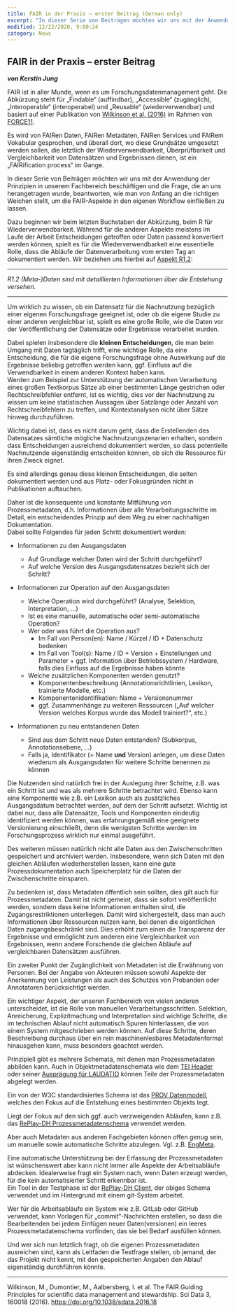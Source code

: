 ```yaml
---
title: FAIR in der Praxis – erster Beitrag (German only)
excerpt: "In dieser Serie von Beiträgen möchten wir uns mit der Anwendung der Prinzipien in unserem Fachbereich beschäftigen und die Frage, die an uns herangetragen wurde, beantworten, wie man von Anfang an die richtigen Weichen stellt, um die FAIR-Aspekte in den eigenen Workflow einfließen zu lassen."
modified: 12/22/2020, 9:00:24
category: News
---
```


## FAIR in der Praxis – erster Beitrag
***von Kerstin Jung***

FAIR ist in aller Munde, wenn es um Forschungsdatenmanagement geht. Die Abkürzung steht für „Findable“ (auffindbar), „Accessible“ (zugänglich), „Interoperable“ (interoperabel) und „Reusable“ (wiederverwendbar) und basiert auf einer Publikation von [Wilkinson et al. (2016)](https://doi.org/10.1038/sdata.2016.18) im Rahmen von [FORCE11](https://www.force11.org/).

Es wird von FAIRen Daten, FAIRen Metadaten, FAIRen Services und FAIRem Vokabular gesprochen, und überall dort, wo diese Grundsätze umgesetzt werden sollen, die letztlich der Wiederverwendbarkeit, Überprüfbarkeit und Vergleichbarkeit von Datensätzen und Ergebnissen dienen, ist ein „FAIRification process“ im Gange.

In dieser Serie von Beiträgen möchten wir uns mit der Anwendung der Prinzipien in unserem Fachbereich beschäftigen und die Frage, die an uns herangetragen wurde, beantworten, wie man von Anfang an die richtigen Weichen stellt, um die FAIR-Aspekte in den eigenen Workflow einfließen zu lassen.

Dazu beginnen wir beim letzten Buchstaben der Abkürzung, beim R für Wiederverwendbarkeit. Während für die anderen Aspekte meistens im Laufe der Arbeit Entscheidungen getroffen oder Daten passend konvertiert werden können, spielt es für die Wiederverwendbarkeit eine essentielle Rolle, dass die Abläufe der Datenverarbeitung vom ersten Tag an dokumentiert werden.
Wir beziehen uns hierbei auf [Aspekt R1.2](https://www.forschungsdaten.info/themen/veroeffentlichen-und-archivieren/faire-daten/ "Übersetzung, Stand 01.12.2020"):

---
*R1.2 (Meta-)Daten sind mit detaillierten Informationen über die Entstehung versehen.*

---

Um wirklich zu wissen, ob ein Datensatz für die Nachnutzung bezüglich einer eigenen Forschungsfrage geeignet ist, oder ob die eigene Studie zu einer anderen vergleichbar ist, spielt es eine große Rolle, wie die Daten vor der Veröffentlichung der Datensätze oder Ergebnisse verarbeitet wurden.

Dabei spielen insbesondere die **kleinen Entscheidungen**, die man beim Umgang mit Daten tagtäglich trifft, eine wichtige Rolle, da eine Entscheidung, die für die eigene Forschungsfrage ohne Auswirkung auf die Ergebnisse beliebig getroffen werden kann, ggf. Einfluss auf die Verwendbarkeit in einem anderen Kontext haben kann.  
Werden zum Beispiel zur Unterstützung der automatischen Verarbeitung eines großen Textkorpus Sätze ab einer bestimmten Länge gestrichen oder Rechtschreibfehler entfernt, ist es wichtig, dies vor der Nachnutzung zu wissen um keine statistischen Aussagen über Satzlänge oder Anzahl von Rechtschreibfehlern zu treffen, und Kontextanalysen nicht über Sätze hinweg durchzuführen.

Wichtig dabei ist, dass es nicht darum geht, dass die Erstellenden des Datensatzes sämtliche mögliche Nachnutzungszenarien erhalten, sondern dass Entscheidungen ausreichend dokumentiert werden, so dass potentielle Nachnutzende eigenständig entscheiden können, ob sich die Ressource für ihren Zweck eignet. 

Es sind allerdings genau diese kleinen Entscheidungen, die selten dokumentiert werden und aus Platz- oder Fokusgründen nicht in Publikationen auftauchen.

Daher ist die konsequente und konstante Mitführung von Prozessmetadaten, d.h. Informationen über alle Verarbeitungsschritte im Detail, ein entscheidendes Prinzip auf dem Weg zu einer nachhaltigen Dokumentation.  
Dabei sollte Folgendes für jeden Schritt dokumentiert werden:

* Informationen zu den Ausgangsdaten
    * Auf Grundlage welcher Daten wird der Schritt durchgeführt?
    * Auf welche Version des Ausgangsdatensatzes bezieht sich der Schritt?
    
* Informationen zur Operation auf den Ausgangsdaten
    * Welche Operation wird durchgeführt? (Analyse, Selektion, Interpretation, ...)
    * Ist es eine manuelle, automatische oder semi-automatische Operation?
    * Wer oder was führt die Operation aus?
        * Im Fall von Person(en): Name / Kürzel / ID + Datenschutz bedenken
        * Im Fall von Tool(s): Name / ID + Version + Einstellungen und Parameter + ggf. Information über Betriebssystem / Hardware, falls dies Einfluss auf die Ergebnisse haben könnte
    * Welche zusätzlichen Komponenten werden genutzt?
        * Komponentenbeschreibung (Annotationsrichtlinien, Lexikon, trainierte Modelle, etc.)
        * Komponentenidentifikation: Name + Versionsnummer
        * ggf. Zusammenhänge zu weiteren Ressourcen („Auf welcher Version welches Korpus wurde das Modell trainiert?“, etc.)
	
* Informationen zu neu entstandenen Daten
    * Sind aus dem Schritt neue Daten entstanden? (Subkorpus, Annotationsebene, ...)
    * Falls ja, Identifikator (= Name **und** Version) anlegen, um diese Daten wiederum als Ausgangsdaten für weitere Schritte benennen zu können

Die Nutzenden sind natürlich frei in der Auslegung ihrer Schritte, z.B. was ein Schritt ist und was als mehrere Schritte betrachtet wird. Ebenso kann eine Komponente wie z.B. ein Lexikon auch als zusätzliches Ausgangsdatum betrachtet werden, auf dem der Schritt aufsetzt. Wichtig ist dabei nur, dass alle Datensätze, Tools und Komponenten eindeutig identifiziert werden können, was erfahrungsgemäß eine geeignete Versionierung einschließt, denn die wenigsten Schritte werden im Forschungsprozess wirklich nur einmal ausgeführt.

Des weiteren müssen natürlich nicht alle Daten aus den Zwischenschritten gespeichert und archiviert werden. Insbesondere, wenn sich Daten mit den gleichen Abläufen wiederherstellen lassen, kann eine gute Prozessdokumentation auch Speicherplatz für die Daten der Zwischenschritte einsparen.

Zu bedenken ist, dass Metadaten öffentlich sein sollten, dies gilt auch für Prozessmetadaten. Damit ist nicht gemeint, dass sie sofort veröffentlicht werden, sondern dass keine Informationen enthalten sind, die Zugangsrestriktionen unterliegen. Damit wird sichergestellt, dass man auch Informationen über Ressourcen nutzen kann, bei denen die eigentlichen Daten zugangsbeschränkt sind. Dies erhöht zum einen die Transparenz der Ergebnisse und ermöglicht zum anderen eine Vergleichbarkeit von Ergebnissen, wenn andere Forschende die gleichen Abläufe auf vergleichbaren Datensätzen ausführen.

Ein zweiter Punkt der Zugänglichkeit von Metadaten ist die Erwähnung von Personen. Bei der Angabe von Akteuren müssen sowohl Aspekte der Anerkennung von Leistungen als auch des Schutzes von Probanden oder Annotatoren berücksichtigt werden.

Ein wichtiger Aspekt, der unseren Fachbereich von vielen anderen unterscheidet, ist die Rolle von manuellen Verarbeitungsschritten. Selektion, Anreicherung, Explizitmachung und Interpretation sind wichtige Schritte, die im technischen Ablauf nicht automatisch Spuren hinterlassen, die von einem System mitgeschrieben werden können. Auf diese Schritte, deren Beschreibung durchaus über ein rein maschinenlesbares Metadatenformat hinausgehen kann, muss besonders geachtet werden.

Prinzipiell gibt es mehrere Schemata, mit denen man Prozessmetadaten abbilden kann. Auch in Objektmetadatenschemata wie dem [TEI Header](https://tei-c.org/release/doc/tei-p5-doc/de/html/ref-teiHeader.html) oder seiner [Ausprägung für LAUDATIO](https://scm.cms.hu-berlin.de/hu-berlin-laudatio-repository/laudatio-repository/-/wikis/LAUDATIO-Repository-User-Manual/Metadata) können Teile der Prozessmetadaten abgelegt werden.

Ein von der W3C standardisiertes Schema ist das [PROV Datenmodell](https://www.w3.org/TR/2013/REC-prov-dm-20130430/), welches den Fokus auf die Entstehung eines bestimmten Objekts legt.

Liegt der Fokus auf den sich ggf. auch verzweigenden Abläufen, kann z.B. das [RePlay-DH Prozessmetadatenschema](https://doi.org/10.18419/darus-474) verwendet werden.

Aber auch Metadaten aus anderen Fachgebieten können offen genug sein, um manuelle sowie automatische Schritte abzulegen. Vgl. z.B. [EngMeta](https://www.izus.uni-stuttgart.de/fokus/engmeta/).

Eine automatische Unterstützung bei der Erfassung der Prozessmetadaten ist wünschenswert aber kann nicht immer alle Aspekte der Arbeitsabläufe abdecken. Idealerweise fragt ein System nach, wenn Daten erzeugt werden, für die kein automatisierter Schritt erkennbar ist.  
Ein Tool in der Testphase ist der [RePlay-DH Client](https://doi.org/10.18419/darus-475), der obiges Schema verwendet und im Hintergrund mit einem git-System arbeitet.

Wer für die Arbeitsabläufe ein System wie z.B. GitLab oder GitHub verwendet, kann Vorlagen für „commit“-Nachrichten erstellen, so dass die Bearbeitenden bei jedem Einfügen neuer Daten(versionen) ein leeres Prozessmetadatenschema vorfinden, das sie bei Bedarf ausfüllen können.

Und wer sich nun letztlich fragt, ob die eigenen Prozessmetadaten ausreichen sind, kann als Leitfaden die Testfrage stellen, ob jemand, der das Projekt nicht kennt, mit den gespeicherten Angaben den Ablauf eigenständig durchführen könnte.


---

Wilkinson, M., Dumontier, M., Aalbersberg, I. et al. The FAIR Guiding Principles for scientific data management and stewardship. Sci Data 3, 160018 (2016). https://doi.org/10.1038/sdata.2016.18
